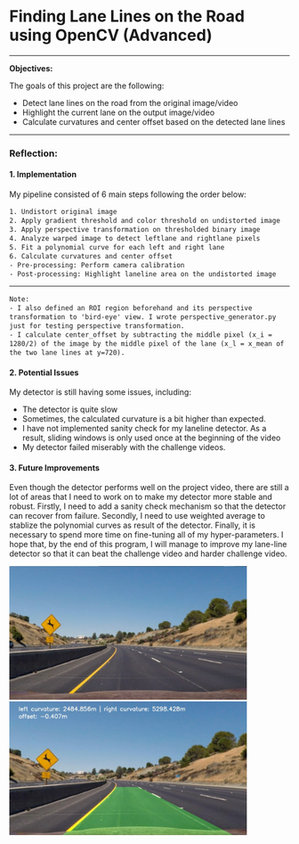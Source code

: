 # Finding Lane Lines on the Road using OpenCV (Advanced)
---
**Objectives:**

The goals of this project are the following:

* Detect lane lines on the road from the original image/video
* Highlight the current lane on the output image/video 
* Calculate curvatures and center offset based on the detected lane lines

---

### Reflection:

#### 1. Implementation

My pipeline consisted of 6 main steps following the order below: 

    1. Undistort original image
    2. Apply gradient threshold and color threshold on undistorted image
    3. Apply perspective transformation on thresholded binary image
    4. Analyze warped image to detect leftlane and rightlane pixels
    5. Fit a polynomial curve for each left and right lane 
    6. Calculate curvatures and center offset
    - Pre-processing: Perform camera calibration
    - Post-processing: Highlight laneline area on the undistorted image
---
    Note: 
    - I also defined an ROI region beforehand and its perspective transformation to 'bird-eye' view. I wrote perspective_generator.py just for testing perspective transformation.
    - I calculate center_offset by subtracting the middle pixel (x_i = 1280/2) of the image by the middle pixel of the lane (x_l = x_mean of the two lane lines at y=720). 

#### 2. Potential Issues

My detector is still having some issues, including:
- The detector is quite slow 
- Sometimes, the calculated curvature is a bit higher than expected.
- I have not implemented sanity check for my laneline detector. 
  As a result, sliding windows is only used once at the beginning of the video
- My detector failed miserably with the challenge videos. 

#### 3. Future Improvements

Even though the detector performs well on the project video, there are still a lot of areas that I need to work on to make my detector more stable and robust. Firstly, I need to add a sanity check mechanism so that the detector can recover from failure. Secondly, I need to use weighted average to stablize the polynomial curves as result of the detector. Finally, it is necessary to spend more time on fine-tuning all of my hyper-parameters. I hope that, by the end of this program, I will manage to improve my lane-line detector so that it can beat the challenge video and harder challenge video.

<img height="240" src="test_images/test2.jpg">
<img height="240" src="output_images/test2.jpg">
